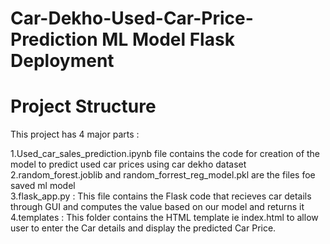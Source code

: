 # Car-Dekho-Used-Car-Price-Prediction ML Model Flask Deployment

# Project Structure

This project has 4 major parts :
  
  1.Used_car_sales_prediction.ipynb file contains the code for creation of the model to predict used car prices using car dekho dataset<br>
  2.random_forest.joblib and random_forrest_reg_model.pkl are the files foe saved ml model<br>
  3.flask_app.py : This file contains the Flask code that recieves car details through GUI and computes the value based on our model and returns it <br>
  4.templates : This folder contains the HTML template ie index.html to allow user to enter the Car details and display the predicted Car Price.<br>


